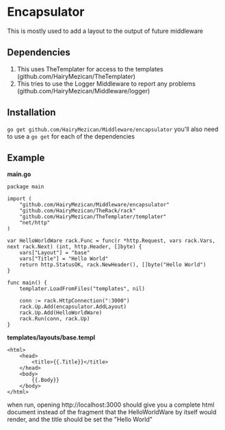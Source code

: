 # 	Encapsulator
This is mostly used to add a layout to the output of future middleware

## 	Dependencies
1.	This uses TheTemplater for access to the templates (github.com/HairyMezican/TheTemplater)
2. 	This tries to use the Logger Middleware to report any problems (github.com/HairyMezican/Middleware/logger)

##	Installation
`go get github.com/HairyMezican/Middleware/encapsulator`
you'll also need to use a `go get` for each of the dependencies

## Example

__main.go__

	package main

	import (
		"github.com/HairyMezican/Middleware/encapsulator"
		"github.com/HairyMezican/TheRack/rack"
		"github.com/HairyMezican/TheTemplater/templater"
		"net/http"
	)

	var HelloWorldWare rack.Func = func(r *http.Request, vars rack.Vars, next rack.Next) (int, http.Header, []byte) {
		vars["Layout"] = "base"
		vars["Title"] = "Hello World"
		return http.StatusOK, rack.NewHeader(), []byte("Hello World")
	}

	func main() {
		templater.LoadFromFiles("templates", nil)

		conn := rack.HttpConnection(":3000")
		rack.Up.Add(encapsulator.AddLayout)
		rack.Up.Add(HelloWorldWare)
		rack.Run(conn, rack.Up)
	}

__templates/layouts/base.templ__

	<html>
		<head>
			<title>{{.Title}}</title>
		</head>
		<body>
			{{.Body}}
		</body>
	</html>
	
when run, opening http://localhost:3000 should give you a complete html document instead of the fragment that the HelloWorldWare by itself would render, and the title should be set the "Hello World"